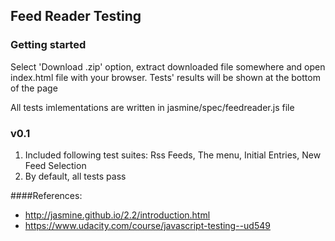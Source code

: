 ## Feed Reader Testing

### Getting started

Select 'Download .zip' option, extract downloaded file somewhere and open index.html file with your browser. Tests' results will be shown at the bottom of the page

All tests imlementations are written in jasmine/spec/feedreader.js file

### v0.1

1. Included following test suites: Rss Feeds, The menu, Initial Entries, New Feed Selection
1. By default, all tests pass


####References:
* http://jasmine.github.io/2.2/introduction.html
* https://www.udacity.com/course/javascript-testing--ud549